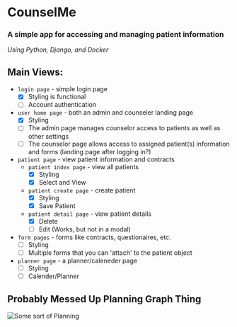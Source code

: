 # CounselMe
### A simple app for accessing and managing patient information
*Using Python, Django, and Docker*


## Main Views:
* `login page` - simple login page
	* [x] Styling is functional
	* [ ] Account authentication
* `user home page` - both an admin and counseler landing page
	* [x] Styling
	* [ ] The admin page manages counselor access to patients as well as other settings
	* [ ] The counselor page allows access to assigned patient(s) information and forms (landing page after logging in?)
* `patient page` - view patient information and contracts
	* `patient index page` - view all patients
		* [x] Styling
		* [x] Select and View
	* `patient create page` - create patient
		* [x] Styling
		* [x] Save Patient
	* `patient detail page` - view patient details
		* [x] Delete
		* [ ] Edit (Works, but not in a modal)
* `form pages` - forms like contracts, questionaires, etc.
	* [ ] Styling
	* [ ] Multiple forms that you can 'attach' to the patient object
* `planner page` - a planner/caleneder page
	* [ ] Styling
	* [ ] Calender/Planner

## Probably Messed Up Planning Graph Thing
![Some sort of Planning](https://i.imgur.com/M0EZe2c.png)
